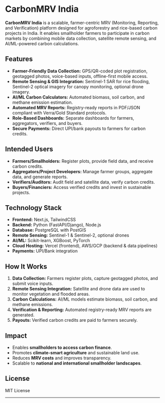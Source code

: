 # CarbonMRV India

**CarbonMRV India** is a scalable, farmer-centric MRV (Monitoring, Reporting, and Verification) platform designed for agroforestry and rice-based carbon projects in India. It enables smallholder farmers to participate in carbon markets by combining mobile data collection, satellite remote sensing, and AI/ML-powered carbon calculations.

## Features

- **Farmer-Friendly Data Collection:** GPS/QR-coded plot registration, geotagged photos, voice-based inputs, offline-first mobile access.
- **Remote Sensing & GIS Integration:** Sentinel-1 SAR for rice flooding, Sentinel-2 optical imagery for canopy monitoring, optional drone imagery.
- **AI/ML Carbon Calculators:** Automated biomass, soil carbon, and methane emission estimation.
- **Automated MRV Reports:** Registry-ready reports in PDF/JSON compliant with Verra/Gold Standard protocols.
- **Role-Based Dashboards:** Separate dashboards for farmers, aggregators, verifiers, and buyers.
- **Secure Payments:** Direct UPI/bank payouts to farmers for carbon credits.

## Intended Users

- **Farmers/Smallholders:** Register plots, provide field data, and receive carbon credits.
- **Aggregators/Project Developers:** Manage farmer groups, aggregate data, and generate reports.
- **Verifiers/Auditors:** Audit field and satellite data, verify carbon credits.
- **Buyers/Financiers:** Access verified credits and invest in sustainable projects.

## Technology Stack

- **Frontend:** Next.js, TailwindCSS
- **Backend:** Python (FastAPI/Django), Node.js
- **Database:** PostgreSQL with PostGIS
- **Remote Sensing:** Sentinel-1 & Sentinel-2, optional drones
- **AI/ML:** Scikit-learn, XGBoost, PyTorch
- **Cloud Hosting:** Vercel (frontend), AWS/GCP (backend & data pipelines)
- **Payments:** UPI/Bank integration

## How It Works

1. **Data Collection:** Farmers register plots, capture geotagged photos, and submit voice inputs.
2. **Remote Sensing Integration:** Satellite and drone data are used to monitor vegetation and flooded areas.
3. **Carbon Calculations:** AI/ML models estimate biomass, soil carbon, and methane emissions.
4. **Verification & Reporting:** Automated registry-ready MRV reports are generated.
5. **Payouts:** Verified carbon credits are paid to farmers securely.

## Impact

- Enables **smallholders to access carbon finance**.
- Promotes **climate-smart agriculture** and sustainable land use.
- Reduces **MRV costs** and improves transparency.
- Scalable to **national and international smallholder landscapes**.

## License

MIT License

---

